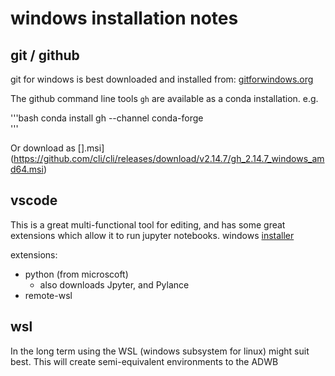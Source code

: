 
# windows installation notes



## git / github

git for windows is best downloaded and installed from: [gitforwindows.org](https://gitforwindows.org/)


The github command line tools `gh` are available as a conda installation.  e.g.

'''bash
conda install gh --channel conda-forge	
'''

Or download as [].msi](https://github.com/cli/cli/releases/download/v2.14.7/gh_2.14.7_windows_amd64.msi)

## vscode
This is a great multi-functional tool for editing, and has some great extensions which allow it to run jupyter notebooks.
windows [installer](https://code.visualstudio.com/download)

extensions:
- python (from microscoft)
    - also downloads Jpyter, and Pylance
- remote-wsl


## wsl
In the long term using the WSL (windows subsystem for linux) might suit best.  This will create semi-equivalent environments to the ADWB






